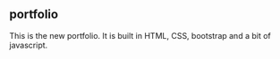 ## portfolio

This is the new portfolio. It is built in HTML, CSS, bootstrap and a bit of javascript. 
